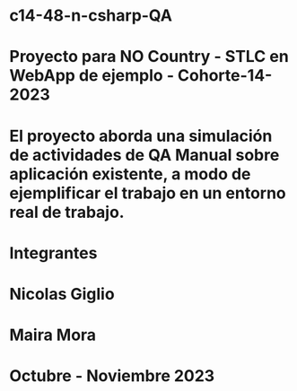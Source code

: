 # c14-48-n-csharp-QA
# Proyecto para NO Country - STLC en WebApp de ejemplo - Cohorte-14-2023

# El proyecto aborda una simulación de actividades de QA Manual sobre aplicación existente, a modo de ejemplificar el trabajo en un entorno real de trabajo.

# Integrantes
# Nicolas Giglio
# Maira Mora
# Octubre - Noviembre 2023